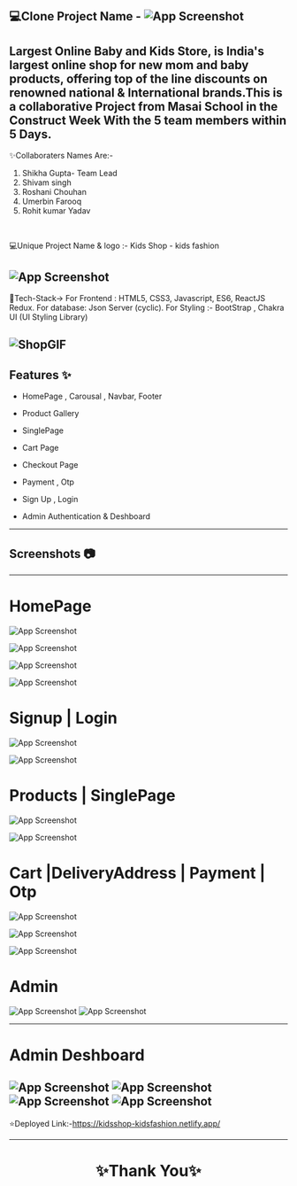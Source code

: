  💻Clone Project Name -  ![App Screenshot](https://cdn.fcglcdn.com/brainbees/images/n/fc_logo.png)
---

Largest Online Baby and Kids Store, is India's largest online shop for new mom and baby products, offering top of the line discounts on renowned national & International brands.This is a collaborative Project from Masai School in the Construct Week With the 5 team members within 5 Days.
---
✨Collaboraters Names Are:-

1. Shikha Gupta- Team Lead
2. Shivam singh
3. Roshani Chouhan
4. Umerbin Farooq
5. Rohit kumar Yadav 
<br>

💻Unique Project Name & logo :- Kids Shop - kids fashion

![App Screenshot](https://imgur.com/khv5qxh.png)
---
 💫Tech-Stack->
For Frontend : HTML5, CSS3, Javascript, ES6, ReactJS Redux.
For database: Json Server (cyclic). 
For Styling :- BootStrap , Chakra UI (UI Styling Library)

![ShopGIF](https://user-images.githubusercontent.com/107506646/212536696-9a20e11e-85cb-44f8-bd54-6541856b8348.gif)
---
## Features ✨

- HomePage , Carousal  , Navbar, Footer

- Product Gallery

- SinglePage

- Cart Page

- Checkout Page

- Payment , Otp

- Sign Up , Login 

- Admin Authentication & Deshboard

---
## Screenshots 📷
---

# HomePage

![App Screenshot](https://imgur.com/pjrdhvR.png)

![App Screenshot](https://imgur.com/9d22u42.png)

![App Screenshot](https://imgur.com/TzZWQBQ.png)

![App Screenshot](https://imgur.com/ibk7Q8F.png)

# Signup | Login

![App Screenshot](https://imgur.com/FYP7rOF.png)

![App Screenshot](https://imgur.com/U1EPdZM.png)

# Products | SinglePage

![App Screenshot](https://imgur.com/VNE9NoY.png)

![App Screenshot](https://imgur.com/6BKzfse.png)

# Cart |DeliveryAddress | Payment | Otp

![App Screenshot](https://imgur.com/rn7sVKj.png)

![App Screenshot](https://imgur.com/kKFMF5R.png)

![App Screenshot](https://imgur.com/irRkhgh.png)

# Admin 

![App Screenshot](https://imgur.com/KioSyP8.png)
![App Screenshot](https://imgur.com/0U74soW.png)

---
# Admin Deshboard
![App Screenshot](https://imgur.com/gAX33KJ.png)
![App Screenshot](https://imgur.com/FrdZlzX.png)
![App Screenshot](https://imgur.com/yOR2Rb0.png)
![App Screenshot](https://imgur.com/y7yi0uE.png)
---
⭐Deployed Link:-https://kidsshop-kidsfashion.netlify.app/

----
<h1 align="center">✨Thank You✨</h1>
